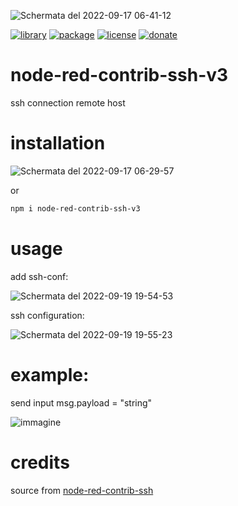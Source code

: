 ![Schermata del 2022-09-17 06-41-12](https://user-images.githubusercontent.com/68069659/190840770-922ae42c-4c7f-4fbb-a0e0-8a8e5da53058.png)


[![library](https://img.shields.io/badge/library-nodered-red)](https://flows.nodered.org/node/node-red-contrib-ssh-v3)
[![package](https://img.shields.io/badge/package-npm-success)](https://www.npmjs.com/package/node-red-contrib-ssh-v3)
[![license](https://img.shields.io/badge/license-Apache--2.0-yellowgreen)](https://apache.org/licenses/LICENSE-2.0)
[![donate](https://img.shields.io/badge/donate-wango-blue)](https://www.wango.org/donate.aspx)

# node-red-contrib-ssh-v3

ssh connection remote host


# installation

![Schermata del 2022-09-17 06-29-57](https://user-images.githubusercontent.com/68069659/190840457-8a8a09c0-ab3c-4dc7-bcd7-dfe18ef8e768.png)

or 
```bash 
npm i node-red-contrib-ssh-v3
```

# usage

add ssh-conf:

![Schermata del 2022-09-19 19-54-53](https://user-images.githubusercontent.com/68069659/191082553-e61bdb3b-892e-46a1-a1d8-758d6f4ff114.png)

ssh configuration:

![Schermata del 2022-09-19 19-55-23](https://user-images.githubusercontent.com/68069659/191082969-2d9b83f0-766b-4a3c-834a-3a5cbe3fa9d3.png)

# example:

send input msg.payload = "string"

![immagine](https://user-images.githubusercontent.com/68069659/191083539-4a9b067d-67a1-4d63-8b23-829dab4174ee.png)


# credits

source from [node-red-contrib-ssh](https://github.com/yroffin/node-red-contrib-ssh)
